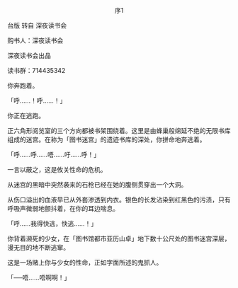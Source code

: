 <p align="center">序1</p>

台版 转自 深夜读书会

购书人：深夜读书会

深夜读书会出品

读书群：714435342

你奔跑着。

「呼……！呼……！」

你正在逃跑。

正六角形阅览室的三个方向都被书架围绕着。这里是由蜂巢般绵延不绝的无限书库组成的迷宫。在称为「图书迷宫」的遗迹书库的深处，你拼命地奔逃着。

「呼……呼……唔……吁……呼！」

一言以蔽之，这是攸关性命的危机。

从迷宫的黑暗中突然袭来的石枪已经在她的腹侧贯穿出一个大洞。

从伤口溢出的血液早已从外套渗透到内衣。银色的长发沾染到红黑色的污渍，只有呼吸声微弱地颤抖着，在你的耳边喘息。

「呼……我得快逃，快逃……！」

你背着濒死的少女，在「图书馆都市亚历山卓」地下数十公尺处的图书迷宫深层，漫无目的地不断逃窜。

这是一场赌上你与少女的性命，正如字面所述的鬼抓人。

「──唔……唔啊啊！」

